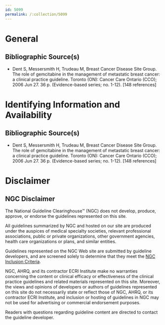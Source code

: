```yaml
---
id: 5099
permalink: /:collection/5099
---
```


# General

## Bibliographic Source(s)

- Dent S, Messersmith H, Trudeau M, Breast Cancer Disease Site Group. The role of gemcitabine in the management of metastatic breast cancer: a clinical practice guideline. Toronto (ON): Cancer Care Ontario (CCO); 2006 Jun 27. 36 p. (Evidence-based series; no. 1-12). [148 references]

# Identifying Information and Availability

## Bibliographic Source(s)

- Dent S, Messersmith H, Trudeau M, Breast Cancer Disease Site Group. The role of gemcitabine in the management of metastatic breast cancer: a clinical practice guideline. Toronto (ON): Cancer Care Ontario (CCO); 2006 Jun 27. 36 p. (Evidence-based series; no. 1-12). [148 references]

# Disclaimer

## NGC Disclaimer

The National Guideline Clearinghouse™ (NGC) does not develop, produce, approve, or endorse the guidelines represented on this site.

All guidelines summarized by NGC and hosted on our site are produced under the auspices of medical specialty societies, relevant professional associations, public or private organizations, other government agencies, health care organizations or plans, and similar entities.

Guidelines represented on the NGC Web site are submitted by guideline developers, and are screened solely to determine that they meet the [NGC Inclusion Criteria](/help-and-about/summaries/inclusion-criteria).

NGC, AHRQ, and its contractor ECRI Institute make no warranties concerning the content or clinical efficacy or effectiveness of the clinical practice guidelines and related materials represented on this site. Moreover, the views and opinions of developers or authors of guidelines represented on this site do not necessarily state or reflect those of NGC, AHRQ, or its contractor ECRI Institute, and inclusion or hosting of guidelines in NGC may not be used for advertising or commercial endorsement purposes.

Readers with questions regarding guideline content are directed to contact the guideline developer.

